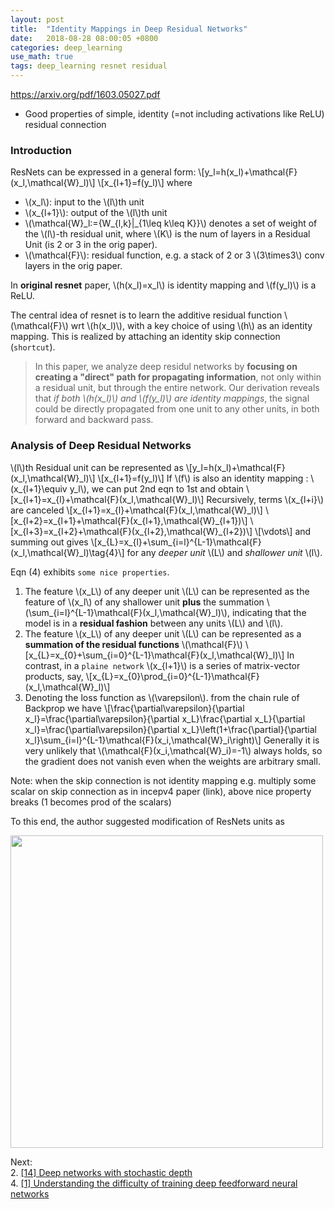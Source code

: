 ```yaml
---
layout: post
title:  "Identity Mappings in Deep Residual Networks"
date:   2018-08-28 08:00:05 +0800
categories: deep_learning
use_math: true
tags: deep_learning resnet residual
---
```


<a href="https://arxiv.org/pdf/1603.05027.pdf" target="_blank">https://arxiv.org/pdf/1603.05027.pdf</a>  

- Good properties of simple, identity (=not including activations like ReLU) residual connection

### Introduction
ResNets can be expressed in a general form:
\\[y\_l=h(x\_l)+\mathcal\{F\}(x\_l,\mathcal\{W\}\_l)\\]
\\[x\_\{l+1\}=f(y_l)\\]
where
* \\(x\_l\\): input to the \\(l\\)th unit
* \\(x\_\{l+1\}\\): output of the \\(l\\)th unit
* \\(\mathcal\{W\}\_l:={W_\{l,k\}\|\_\{1\leq k\leq K\}}\\) denotes a set of weight of the \\(l\\)-th residual unit, where \\(K\\) is the num of layers in a Residual Unit (is 2 or 3 in the orig paper).
* \\(\mathcal\{F\}\\): residual function, e.g. a stack of 2 or 3 \\(3\times3\\) conv layers in the orig paper.

In __original resnet__ paper, \\(h(x\_l)=x_l\\) is identity mapping and \\(f(y\_l)\\) is a ReLU.

The central idea of resnet is to learn the additive residual function \\(\mathcal\{F\}\\) wrt \\(h(x\_l)\\), with a key choice of using \\(h\\) as an identity mapping. This is realized by attaching an identity skip connection (`shortcut`).

> In this paper, we analyze deep residul networks by __focusing on creating  a "direct" path for propagating information__, not only within a residual unit, but through the entire network. Our derivation reveals that _if both \\(h(x\_l)\\) and \\(f(y\_l)\\) are identity mappings_, the signal could be directly propagated from one unit to any other units, in both forward and backward pass.

### Analysis of Deep Residual Networks
\\(l\\)th Residual unit can be represented as
\\[y\_l=h(x\_l)+\mathcal\{F\}(x\_l,\mathcal\{W\}\_l)\\]
\\[x\_\{l+1\}=f(y_l)\\]
If \\(f\\) is also an identity mapping : \\(x\_\{l+1\}\equiv y\_l\\), we can put 2nd eqn to 1st and obtain
\\[x\_\{l+1\}=x\_\{l\}+\mathcal\{F\}(x\_l,\mathcal\{W\}\_l)\\]
Recursively, terms \\(x\_\{l+i\}\\) are canceled
\\[x\_\{l+1\}=x\_\{l\}+\mathcal\{F\}(x\_l,\mathcal\{W\}\_l)\\]
\\[x\_\{l+2\}=x\_\{l+1\}+\mathcal\{F\}(x\_\{l+1\},\mathcal\{W\}\_\{l+1\})\\]
\\[x\_\{l+3\}=x\_\{l+2\}+\mathcal\{F\}(x\_\{l+2\},\mathcal\{W\}\_\{l+2\})\\]
\\[\vdots\\]
and summing out gives
\\[x\_\{L\}=x\_\{l\}+\sum\_\{i=l\}^\{L-1\}\mathcal\{F\}(x\_l,\mathcal\{W\}\_l)\tag\{4\}\\]
for any _deeper unit_ \\(L\\) and _shallower unit_ \\(l\\). 

Eqn (4) exhibits `some nice properties`.
1. The feature \\(x\_L\\) of any deeper unit \\(L\\) can be represented as the feature of \\(x\_l\\) of any shallower unit __plus__ the summation \\(\sum\_\{i=l\}^\{L-1\}\mathcal\{F\}(x\_l,\mathcal\{W\}\_l)\\), indicating that the model is in a __residual fashion__ between any units \\(L\\) and \\(l\\).
2. The feature \\(x\_L\\) of any deeper unit \\(L\\) can be represented as a __summation of the residual functions__ \\(\mathcal\{F\}\\)
\\[x\_\{L\}=x\_\{0\}+\sum\_\{i=0\}^\{L-1\}\mathcal\{F\}(x\_l,\mathcal\{W\}\_l)\\]
In contrast, in a `plaine network` \\(x\_\{l+1\}\\) is a series of matrix-vector products, say,
\\[x\_\{L\}=x\_\{0\}\prod\_\{i=0\}^\{L-1\}\mathcal\{F\}(x\_l,\mathcal\{W\}\_l)\\]
3. Denoting the loss function as \\(\varepsilon\\). from the chain rule of Backprop we have
\\[\frac\{\partial\varepsilon\}\{\partial x\_l\}=\frac\{\partial\varepsilon\}\{\partial x\_L\}\frac\{\partial x\_L\}\{\partial x\_l\}=\frac\{\partial\varepsilon\}\{\partial x\_L\}\left(1+\frac\{\partial\}\{\partial x\_l\}\sum\_\{i=l\}^\{L-1\}\mathcal\{F\}(x_i,\mathcal\{W\}\_i\right)\\]
Generally it is very unlikely that \\(\mathcal\{F\}(x_i,\mathcal\{W\}\_i\)=-1\\) always holds, so the gradient does not vanish even when the weights are arbitrary small.

Note: when the skip connection is not identity mapping e.g. multiply some scalar on skip connection as in incepv4 paper (link), above nice property breaks (1 becomes prod of the scalars)


To this end, the author suggested modification of ResNets units as  

<img src="{{ site.url }}/nailbrainz.github.io/images/deeplearning/resnet_identity.png" class="center" style="width:500px"/>

Next:  
2. <a href="https://arxiv.org/abs/1603.09382" target="_blank">[14] Deep networks with stochastic depth</a>  
4. <a href="http://proceedings.mlr.press/v9/glorot10a.html" target="_blank">[1] Understanding the difficulty of training deep feedforward neural networks</a>  
